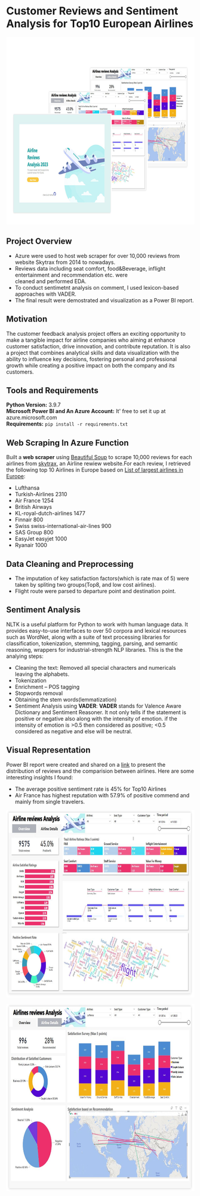 # Customer Reviews and Sentiment Analysis for Top10 European Airlines 

<p align="center">
<img src="https://github.com/celiaXH/airline_reviews_analysis/blob/main/input/cover.jpg" width="718" height="501">
</p>

## Project Overview
* Azure were used to host web scraper for over 10,000 reviews from website Skytrax from 2014 to nowadays. 
* Reviews data including seat comfort, food&Beverage, inflight entertainment and recommendation etc. were  
  cleaned and performed EDA.
* To conduct sentimetnt analysis on comment, I used lexicon-based approaches with VADER.
* The final result were demostrated and visualization as a Power BI report.
   
## Motivation
The customer feedback analysis project offers an exciting opportunity to make a tangible impact for airline companies who aiming at enhance customer satisfaction, drive innovation, and contribute reputation. It is also a project that combines analytical skills and data visualization with the ability to influence key decisions, fostering personal and professional growth while creating a positive impact on both the company and its customers.

## Tools and Requirements
**Python Version:** 3.9.7 <br />
**Microsoft Power BI and An Azure Account:** It' free to set it up at azure.microsoft.com <br />
**Requirements:** ```pip install -r requirements.txt```

## Web Scraping In Azure Function
Built a **web scraper** using [Beautiful Soup](https://www.crummy.com/software/BeautifulSoup/bs4/doc/) to scrape 10,000  reviews for each airlines from [skytrax](https://www.airlinequality.com/), an Airline rewiew website.For each review, I retrieved the following top 10 Airlines in Europe based on [List of largest airlines in Europe](https://en.wikipedia.org/wiki/List_of_largest_airlines_in_Europe):
* Lufthansa
* Turkish-Airlines 2310
* Air France 1254
* British Airways
* KL-royal-dutch-airlines 1477
* Finnair 800
* Swiss swiss-international-air-lines 900
* SAS Group 800
* EasyJet easyjet 1000
* Ryanair  1000

## Data Cleaning and Preprocessing
* The imputation of key satisfaction factors(which is rate max of 5) were taken by spliting two groups(Top8, and low cost airlines).   
* Flight route were parsed to departure point and destination point.

## Sentiment Analysis 
NLTK is a useful platform for Python to work with human language data. It provides easy-to-use interfaces to over 50 corpora and lexical resources such as WordNet, along with a suite of text processing libraries for classification, tokenization, stemming, tagging, parsing, and semantic reasoning, wrappers for industrial-strength NLP libraries.
This is the the analying steps:
* Cleaning the text: Removed all special characters and numericals leaving the alphabets.
* Tokenization 
* Enrichment – POS tagging
* Stopwords removal
* Obtaining the stem words(lemmatization)
* Sentiment Analysis using **VADER**: **VADER** stands for Valence Aware Dictionary and Sentiment Reasoner. It not only tells if the statement is positive or negative also along with the intensity of emotion.
if the intensity of emotion is >0.5 then considered as positive; <0.5 considered as negative and else will be neutral.

## Visual Representation
Power BI report were created and shared on a [link](https://app.powerbi.com/reportEmbed?reportId=d3d41c42-ab3e-4e00-a11c-1d9e55857896&autoAuth=true&ctid=1c379a3a-481a-418c-8757-972127fcaa7f) to present the distribution of reviews and the comparision between airlines.
Here are some interesting insights I found:
* The average positive sentiment rate is 45% for Top10 Airlines 
* Air France has highest reputation with 57.9% of positive commend and mainly from single travelers.

<p align="center">
<img src="https://github.com/celiaXH/airline_reviews_analysis/blob/main/input/slides_2.JPG" width="718" height="501">
</p>

<p align="center">
<img src="https://github.com/celiaXH/airline_reviews_analysis/blob/main/input/slides_3.JPG" width="718" height="501">
</p>


